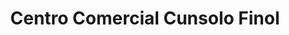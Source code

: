 ---
title: "Centro Comercial Cunsolo Finol"
url: /san-rafael-del-mojan/centro-comercial-cunsolo-finol/
shop: centro comercial
---